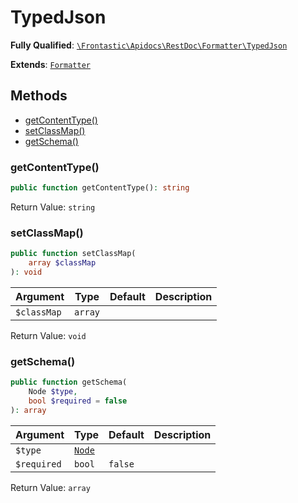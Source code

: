 #  TypedJson

**Fully Qualified**: [`\Frontastic\Apidocs\RestDoc\Formatter\TypedJson`](../../../../src/php/RestDoc/Formatter/TypedJson.php)

**Extends**: [`Formatter`](../Formatter.md)

## Methods

* [getContentType()](#getcontenttype)
* [setClassMap()](#setclassmap)
* [getSchema()](#getschema)

### getContentType()

```php
public function getContentType(): string
```

Return Value: `string`

### setClassMap()

```php
public function setClassMap(
    array $classMap
): void
```

Argument|Type|Default|Description
--------|----|-------|-----------
`$classMap`|`array`||

Return Value: `void`

### getSchema()

```php
public function getSchema(
    Node $type,
    bool $required = false
): array
```

Argument|Type|Default|Description
--------|----|-------|-----------
`$type`|[`Node`](../../TypeParser/Node.md)||
`$required`|`bool`|`false`|

Return Value: `array`

